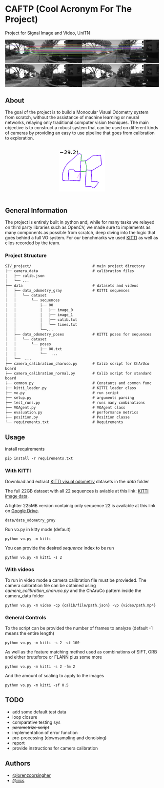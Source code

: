
# CAFTP (Cool Acronym For The Project)

Project for Signal Image and Video, UniTN

<div style="text-align:center;">
<img src="images/ORB.png">
<img src="images/og.png">

</div>

## About
The goal of the project is to build a Monocular Visual Odometry system from scratch, without the assistance of machine learning or neural networks, relaying only traditional computer vision tecniques. 
The main objective is to construct a robust system that can be used on different kinds of cameras by providing an easy to use pipeline that goes from calibration to exploration.

<br>
<div style="text-align:center;">
<img src="images/track.png" width=30%>
</div>
<br>

## General Information

The project is entirely built in python and, while for many tasks we relayed on third party libraries such as OpenCV, we made sure to implements as many components as possible from scratch, deep diving into the logic that goes behind a full VO system. For our benchmarks we used [KITTI](https://www.cvlibs.net/datasets/kitti/) as well as clips recorded by the team.

### Project Structure

```
SIV_project/                            # main project directory
├── camera_data                         # calibration files 
│   ├── calib.json
│   └── ...
├── data                                # datasets and videos
│   ├── data_odometry_gray              # KITTI sequences
│   │   └── dataset
│   │       └── sequences
│   │           ├── 00
│   │           │   ├── image_0
│   │           │   ├── image_1
│   │           │   ├── calib.txt
│   │           │   └── times.txt
│   │           └──...
│   ├── data_odometry_poses             # KITTI poses for sequences
│   │   └── dataset
│   │       └── poses
│   │           ├── 00.txt
│   │           └──  ...
│   └──  ...
├── camera_calibration_charuco.py       # Calib script for ChArUco board
├── camera_calibration_normal.py        # Calib script for standard board
├── common.py                           # Constants and common func
├── kitti_loader.py                     # KITTI loader class
├── vo.py                               # run script
├── setup.py                            # arguments parsing
├── test_runs.py                        # runs many combinations
├── VOAgent.py                          # VOAgent class
├── evaluation.py                       # performance metrics
├── position.py                         # Position classe
└── requirements.txt                    # Requirements
```

## Usage

install requirements

```
pip install -r requirements.txt
```

### With KITTI
Download and extract <a href=https://www.cvlibs.net/datasets/kitti/eval_odometry.php>KITTI visual odometry</a> datasets in the <i>data</i> folder

The full 22GB dataset with all 22 sequences is aviable at this link: <a href=https://www.cvlibs.net/datasets/kitti/user_login.php>KITTI image data</a>. 

A lighter 225MB version containig only sequence 22 is available at this link on <a href="https://drive.google.com/drive/folders/1lh0QLIo15Rr3JK6u5jNcgM2uX-k4pOK9?usp=sharing">Google Drive</a>.

```
data/data_odometry_gray
```
Run vo.py in kitty mode (default)

```
python vo.py -m kitti
```

You can provide the desired <i>sequence</i> index to be run 

```
python vo.py -m kitti -s 2
```

### With videos

To run in video mode a camera calibration file must be provieded. The camera calibration file can be obtained using <i>camera_calibration_charuco.py</i> and the ChAruCo pattern inside the camera_data folder

```
python vo.py -m video -cp {calib/file/path.json} -vp {video/path.mp4}
```


### General Controls

To the script can be provided the number of frames to analyze (default -1 means the entire length)

```
python vo.py -m kitti -s 2 -st 100
```
As well as the feature matching method used as combinations of SIFT, ORB and either bruteforce or FLANN plus some more

```
python vo.py -m kitti -s 2 -fm 2
```

And the amount of scaling to apply to the images

```
python vo.py -m kitti -sf 0.5
```

## TODO 

- add some default test data
- loop closure
- comparative testing sys
- <strike>parametrize script</strike>
- implementation of error function 
- <strike>pre-processing (downsampling and denoising)</strike>
- report
- provide instructions for camera calibration


## Authors 

- [@lorenzoorsingher](https://github.com/lorenzoorsingher)
- [@iiics](https://github.com/iiics)